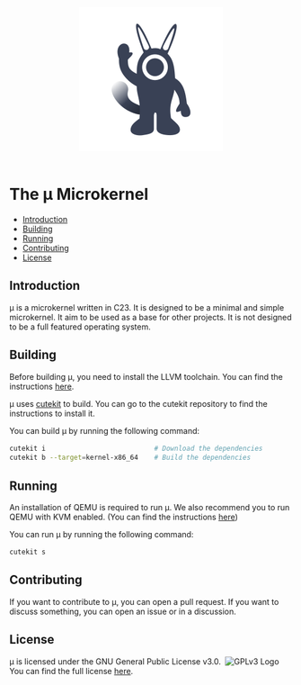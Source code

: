 <div align="center">
  <img height=256 src="doc/mumu.png"/>
</div>

<br />

# The µ Microkernel
* [Introduction](#introduction)
* [Building](#building)
* [Running](#running)
* [Contributing](#contributing)
* [License](#license)

## Introduction
µ is a microkernel written in C23. It is designed to be a minimal and simple microkernel. It aim to be used as a base for other projects. It is not designed to be a full featured operating system.

## Building
Before building µ, you need to install the LLVM toolchain. You can find the instructions [here](https://llvm.org/docs/GettingStarted.html).

µ uses [cutekit](https://github.com/cute-engineering/cutekit) to build. You can go to the cutekit repository to find the instructions to install it.

You can build µ by running the following command:
```sh
cutekit i                           # Download the dependencies
cutekit b --target=kernel-x86_64    # Build the dependencies
```

## Running
An installation of QEMU is required to run µ. We also recommend you to run QEMU with KVM enabled. (You can find the instructions [here](https://wiki.qemu.org/Hosts/Linux#KVM_support))

You can run µ by running the following command:
```sh
cutekit s
```

## Contributing
If you want to contribute to µ, you can open a pull request. If you want to discuss something, you can open an issue or in a discussion.

## License

<a href="https://www.gnu.org/licenses/gpl-3.0.en.html"><img align="right" src="https://www.gnu.org/graphics/gplv3-with-text-136x68.png" alt="GPLv3 Logo" width="120" height="60"/></a>

µ is licensed under the GNU General Public License v3.0. You can find the full license [here](LICENSE).